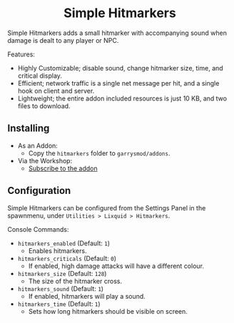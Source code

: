 <h1 align="center">Simple Hitmarkers</h1>

Simple Hitmarkers adds a small hitmarker with accompanying sound when damage is dealt to any player or NPC.

Features:

-   Highly Customizable; disable sound, change hitmarker size, time, and critical display.
-   Efficient; network traffic is a single net message per hit, and a single hook on client and server.
-   Lightweight; the entire addon included resources is just 10 KB, and two files to download.

## Installing

-   As an Addon:
    -   Copy the `hitmarkers` folder to `garrysmod/addons`.
-   Via the Workshop:
    -   [Subscribe to the
        addon](http://steamcommunity.com/sharedfiles/filedetails/?id=950493639)

## Configuration

Simple Hitmarkers can be configured from the Settings Panel in the spawnmenu,
under `Utilities > Lixquid > Hitmarkers`.

Console Commands:

-   `hitmarkers_enabled` (Default: `1`)
    -   Enables hitmarkers.
-   `hitmarkers_criticals` (Default: `0`)
    -   If enabled, high damage attacks will have a different colour.
-   `hitmarkers_size` (Default: `128`)
    -   The size of the hitmarker cross.
-   `hitmarkers_sound` (Default: `1`)
    -   If enabled, hitmarkers will play a sound.
-   `hitmarkers_time` (Default: `1`)
    -   Sets how long hitmarkers should be visible on screen.
